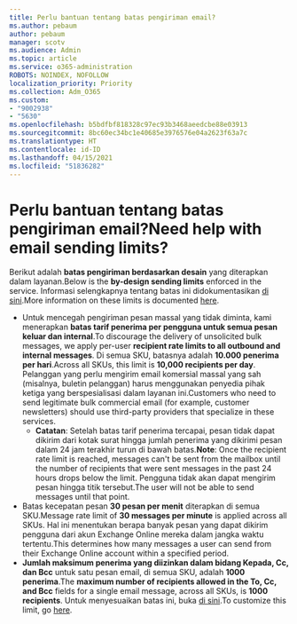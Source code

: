 ```yaml
---
title: Perlu bantuan tentang batas pengiriman email?
ms.author: pebaum
author: pebaum
manager: scotv
ms.audience: Admin
ms.topic: article
ms.service: o365-administration
ROBOTS: NOINDEX, NOFOLLOW
localization_priority: Priority
ms.collection: Adm_O365
ms.custom:
- "9002938"
- "5630"
ms.openlocfilehash: b5bdfbf818328c97ec93b3468aeedcbe88e03913
ms.sourcegitcommit: 8bc60ec34bc1e40685e3976576e04a2623f63a7c
ms.translationtype: HT
ms.contentlocale: id-ID
ms.lasthandoff: 04/15/2021
ms.locfileid: "51836282"
---
```

# <a name="need-help-with-email-sending-limits"></a><span data-ttu-id="f9b19-102">Perlu bantuan tentang batas pengiriman email?</span><span class="sxs-lookup"><span data-stu-id="f9b19-102">Need help with email sending limits?</span></span>

<span data-ttu-id="f9b19-103">Berikut adalah **batas pengiriman berdasarkan desain** yang diterapkan dalam layanan.</span><span class="sxs-lookup"><span data-stu-id="f9b19-103">Below is the **by-design sending limits** enforced in the service.</span></span> <span data-ttu-id="f9b19-104">Informasi selengkapnya tentang batas ini didokumentasikan [di sini](https://docs.microsoft.com/office365/servicedescriptions/exchange-online-service-description/exchange-online-limits#receiving-and-sending-limits).</span><span class="sxs-lookup"><span data-stu-id="f9b19-104">More information on these limits is documented [here](https://docs.microsoft.com/office365/servicedescriptions/exchange-online-service-description/exchange-online-limits#receiving-and-sending-limits).</span></span>

- <span data-ttu-id="f9b19-105">Untuk mencegah pengiriman pesan massal yang tidak diminta, kami menerapkan **batas tarif penerima per pengguna untuk semua pesan keluar dan internal**.</span><span class="sxs-lookup"><span data-stu-id="f9b19-105">To discourage the delivery of unsolicited bulk messages, we apply per-user **recipient rate limits to all outbound and internal messages**.</span></span> <span data-ttu-id="f9b19-106">Di semua SKU, batasnya adalah **10.000 penerima per hari**.</span><span class="sxs-lookup"><span data-stu-id="f9b19-106">Across all SKUs, this limit is **10,000 recipients per day**.</span></span>  <span data-ttu-id="f9b19-107">Pelanggan yang perlu mengirim email komersial massal yang sah (misalnya, buletin pelanggan) harus menggunakan penyedia pihak ketiga yang berspesialisasi dalam layanan ini.</span><span class="sxs-lookup"><span data-stu-id="f9b19-107">Customers who need to send legitimate bulk commercial email (for example, customer newsletters) should use third-party providers that specialize in these services.</span></span>
    - <span data-ttu-id="f9b19-108">**Catatan**: Setelah batas tarif penerima tercapai, pesan tidak dapat dikirim dari kotak surat hingga jumlah penerima yang dikirimi pesan dalam 24 jam terakhir turun di bawah batas.</span><span class="sxs-lookup"><span data-stu-id="f9b19-108">**Note**: Once the recipient rate limit is reached, messages can't be sent from the mailbox until the number of recipients that were sent messages in the past 24 hours drops below the limit.</span></span> <span data-ttu-id="f9b19-109">Pengguna tidak akan dapat mengirim pesan hingga titik tersebut.</span><span class="sxs-lookup"><span data-stu-id="f9b19-109">The user will not be able to send messages until that point.</span></span>
- <span data-ttu-id="f9b19-110">Batas kecepatan pesan **30 pesan per menit** diterapkan di semua SKU.</span><span class="sxs-lookup"><span data-stu-id="f9b19-110">Message rate limit of **30 messages per minute** is applied across all SKUs.</span></span> <span data-ttu-id="f9b19-111">Hal ini menentukan berapa banyak pesan yang dapat dikirim pengguna dari akun Exchange Online mereka dalam jangka waktu tertentu.</span><span class="sxs-lookup"><span data-stu-id="f9b19-111">This determines how many messages a user can send from their Exchange Online account within a specified period.</span></span>
- <span data-ttu-id="f9b19-112">**Jumlah maksimum penerima yang diizinkan dalam bidang Kepada, Cc, dan Bcc** untuk satu pesan email, di semua SKU, adalah **1000 penerima**.</span><span class="sxs-lookup"><span data-stu-id="f9b19-112">The **maximum number of recipients allowed in the To, Cc, and Bcc** fields for a single email message, across all SKUs, is **1000 recipients**.</span></span> <span data-ttu-id="f9b19-113">Untuk menyesuaikan batas ini, buka [di sini](https://techcommunity.microsoft.com/t5/exchange-team-blog/customizable-recipient-limits-in-office-365/ba-p/1183228).</span><span class="sxs-lookup"><span data-stu-id="f9b19-113">To customize this limit, go [here](https://techcommunity.microsoft.com/t5/exchange-team-blog/customizable-recipient-limits-in-office-365/ba-p/1183228).</span></span>
